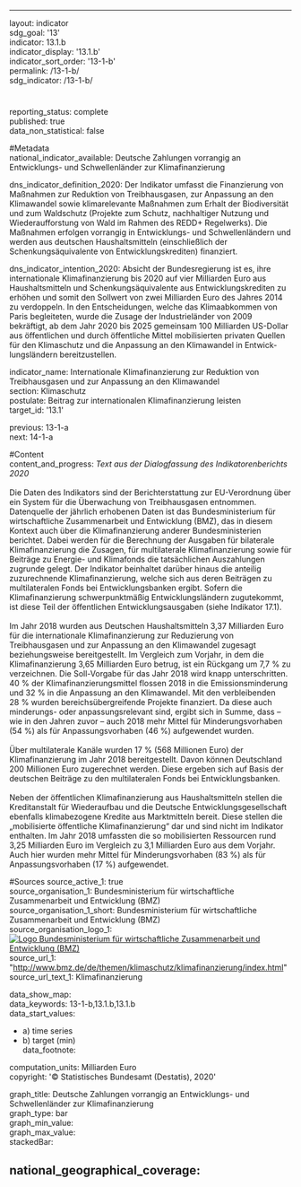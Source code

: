 ---
                   
layout: indicator                   
sdg_goal: '13'                   
indicator: 13.1.b                   
indicator_display: '13.1.b'                   
indicator_sort_order: '13-1-b'                   
permalink: /13-1-b/                   
sdg_indicator: /13-1-b/                   

#                   
reporting_status: complete                   
published: true                   
data_non_statistical: false                   


#Metadata                   
national_indicator_available: Deutsche Zahlungen vorrangig an Entwicklungs- und Schwellenländer zur Klimafinanzierung                   

dns_indicator_definition_2020: Der Indikator umfasst die Finanzierung von Maßnahmen zur Reduktion von Treibhausgasen, zur Anpassung an den Klimawandel sowie klimarelevante Maßnahmen zum Erhalt der Biodiversität und zum Waldschutz (Projekte zum Schutz, nachhaltiger Nutzung und Wiederaufforstung von Wald im Rahmen des REDD+ Regelwerks). Die Maßnahmen erfolgen vorrangig in Entwicklungs- und Schwellenländern und werden aus deutschen Haushaltsmitteln (einschließlich der Schenkungsäquivalente von Entwicklungskrediten) finanziert.                   

dns_indicator_intention_2020: Absicht der Bundesregierung ist es, ihre internationale Klima&shy;finan&shy;zie&shy;rung bis 2020 auf vier Milliarden Euro aus Haushaltsmitteln und Schenkungsäquivalente aus Entwicklungskrediten zu erhöhen und somit den Sollwert von zwei Milliarden Euro des Jahres 2014 zu verdoppeln. In den Entscheidungen, welche das Klimaabkommen von Paris begleiteten, wurde die Zusage der Industrieländer von 2009 bekräftigt, ab dem Jahr 2020 bis 2025 gemeinsam 100 Milliarden US-Dollar aus öffentlichen und durch öffentliche Mittel mobilisierten privaten Quellen für den Klimaschutz und die Anpassung an den Klimawandel in Entwick&shy;lungs&shy;ländern bereitzustellen.                   

indicator_name: Internationale Klima&shy;finan&shy;zie&shy;rung zur Reduktion von Treibhausgasen und zur Anpassung an den Klimawandel                   
section: Klimaschutz                   
postulate: Beitrag zur internationalen Klimafinanzierung leisten                   
target_id: '13.1'                   

previous: 13-1-a                   
next: 14-1-a                   

#Content                    
content_and_progress: <i> Text aus der Dialogfassung des Indikatorenberichts 2020</i><br><br>Die Daten des Indikators sind der Berichterstattung zur EU-Verordnung über ein System für die Überwachung von Treibhausgasen entnommen. Datenquelle der jährlich erhobenen Daten ist das Bundesministerium für wirtschaftliche Zusammenarbeit und Entwicklung (BMZ), das in diesem Kontext auch über die Klimafinanzierung anderer Bundesministerien berichtet. Dabei werden für die Berechnung der Ausgaben für bilaterale Klimafinanzierung die Zusagen, für multilaterale Klimafinanzierung sowie für Beiträge zu Energie- und Klimafonds die tatsächlichen Auszahlungen zugrunde gelegt. Der Indikator beinhaltet darüber hinaus die anteilig zuzurechnende Klimafinanzierung, welche sich aus deren Beiträgen zu multilateralen Fonds bei Entwicklungsbanken ergibt. Sofern die Klimafinanzierung schwerpunktmäßig Entwicklungsländern zugutekommt, ist diese Teil der öffentlichen Entwicklungsausgaben (siehe Indikator 17.1).<br><br>Im Jahr 2018 wurden aus Deutschen Haushaltsmitteln 3,37 Milliarden Euro für die internationale Klimafinanzierung zur Reduzierung von Treibhausgasen und zur Anpassung an den Klimawandel zugesagt beziehungsweise bereitgestellt. Im Vergleich zum Vorjahr, in dem die Klimafinanzierung 3,65 Milliarden Euro betrug, ist ein Rückgang um 7,7&nbsp;% zu verzeichnen. Die Soll-Vorgabe für das Jahr 2018 wird knapp unterschritten. 40&nbsp;% der Klimafinanzierungsmittel flossen 2018 in die Emissionsminderung und 32&nbsp;% in die Anpassung an den Klimawandel. Mit den verbleibenden 28&nbsp;% wurden bereichsübergreifende Projekte finanziert. Da diese auch minderungs- oder anpassungsrelevant sind, ergibt sich in Summe, dass – wie in den Jahren zuvor – auch 2018 mehr Mittel für Minderungsvorhaben (54&nbsp;%) als für Anpassungsvorhaben (46&nbsp;%) aufgewendet wurden.<br><br>Über multilaterale Kanäle wurden 17&nbsp;% (568 Millionen Euro) der Klimafinanzierung im Jahr 2018 bereitgestellt. Davon können Deutschland 200 Millionen Euro zugerechnet werden. Diese ergeben sich auf Basis der deutschen Beiträge zu den multilateralen Fonds bei Entwicklungsbanken.<br><br>Neben der öffentlichen Klimafinanzierung aus Haushaltsmitteln stellen die Kreditanstalt für Wiederaufbau und die Deutsche Entwicklungsgesellschaft ebenfalls klimabezogene Kredite aus Marktmitteln bereit. Diese stellen die „mobilisierte öffentliche Klimafinanzierung“ dar und sind nicht im Indikator enthalten. Im Jahr 2018 umfassten die so mobilisierten Ressourcen rund 3,25 Milliarden Euro im Vergleich zu 3,1 Milliarden Euro aus dem Vorjahr. Auch hier wurden mehr Mittel für Minderungsvorhaben (83&nbsp;%) als für Anpassungsvorhaben (17&nbsp;%) aufgewendet.                   

#Sources
source_active_1: true                           
source_organisation_1: Bundesministerium für wirtschaftliche Zusammenarbeit und Entwicklung (BMZ)                           
source_organisation_1_short: Bundesministerium für wirtschaftliche Zusammenarbeit und Entwicklung (BMZ)                           
source_organisation_logo_1: <a href="https://www.bmz.de/de/index.html"><img src="https://g205sdgs.github.io/sdg-indicators/public/logos/bmz.png" alt="Logo Bundesministerium für wirtschaftliche Zusammenarbeit und Entwicklung (BMZ)" title="Klicken Sie hier um zu der Homepage der Organisation zu gelangen" /></a>
source_url_1: "http://www.bmz.de/de/themen/klimaschutz/klimafinanzierung/index.html"                               
source_url_text_1: Klimafinanzierung                               


data_show_map:                    
data_keywords: 13-1-b,13.1.b,13.1.b                   
data_start_values: 
 - a) time series
 - b) target (min)                   
data_footnote:                    

computation_units: Milliarden Euro                   
copyright: '&copy; Statistisches Bundesamt (Destatis), 2020'                   

graph_title: Deutsche Zahlungen vorrangig an Entwicklungs- und Schwellenländer zur Klima&shy;finan&shy;zie&shy;rung                   
graph_type: bar                   
graph_min_value:                    
graph_max_value:                    
stackedBar:                    

national_geographical_coverage:                    
---